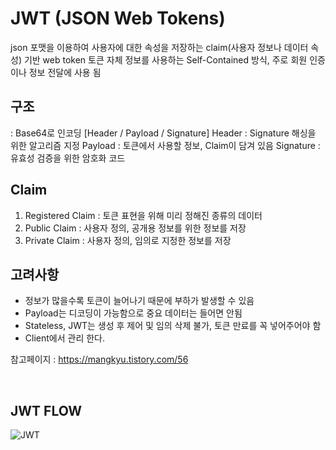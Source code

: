 # JWT (JSON Web Tokens)
json 포맷을 이용하여 사용자에 대한 속성을 저장하는 claim(사용자 정보나 데이터 속성) 기반 web token
토큰 자체 정보를 사용하는 Self-Contained 방식, 주로 회원 인증이나 정보 전달에 사용 됨

## 구조
: Base64로 인코딩
[Header / Payload / Signature]
Header : Signature 해싱을 위한 알고리즘 지정
Payload : 토큰에서 사용할 정보, Claim이 담겨 있음
Signature : 유효성 검증을 위한 암호화 코드

## Claim
1. Registered Claim : 토큰 표현을 위해 미리 정해진 종류의 데이터
2. Public Claim : 사용자 정의, 공개용 정보를 위한 정보를 저장
3. Private Claim : 사용자 정의, 임의로 지정한 정보를 저장

## 고려사항
- 정보가 많을수록 토큰이 늘어나기 때문에 부하가 발생할 수 있음
- Payload는 디코딩이 가능함으로 중요 데이터는 들어면 안됨
- Stateless, JWT는 생성 후 제어 및 임의 삭제 불가, 토큰 만료를 꼭 넣어주어야 함
- Client에서 관리 한다.

참고페이지 : https://mangkyu.tistory.com/56

<br>

## JWT FLOW
![JWT](https://img1.daumcdn.net/thumb/R1280x0/?scode=mtistory2&fname=https%3A%2F%2Fblog.kakaocdn.net%2Fdn%2Fbc2kWC%2FbtqxxKTe6gG%2F8RshG065c2b7fckkpnwtkk%2Fimg.png)
